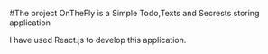 #The project OnTheFly is a Simple Todo,Texts and Secrests storing application

I have used React.js to develop this application.
